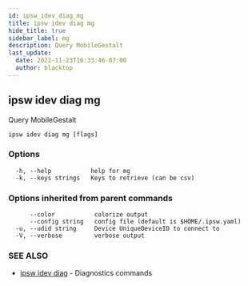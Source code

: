 ```yaml
---
id: ipsw_idev_diag_mg
title: ipsw idev diag mg
hide_title: true
sidebar_label: mg
description: Query MobileGestalt
last_update:
  date: 2022-11-23T16:33:46-07:00
  author: blacktop
---
```

## ipsw idev diag mg

Query MobileGestalt

```
ipsw idev diag mg [flags]
```

### Options

```
  -h, --help           help for mg
  -k, --keys strings   Keys to retrieve (can be csv)
```

### Options inherited from parent commands

```
      --color           colorize output
      --config string   config file (default is $HOME/.ipsw.yaml)
  -u, --udid string     Device UniqueDeviceID to connect to
  -V, --verbose         verbose output
```

### SEE ALSO

* [ipsw idev diag](/docs/cli/diag/ipsw_idev_diag)	 - Diagnostics commands

